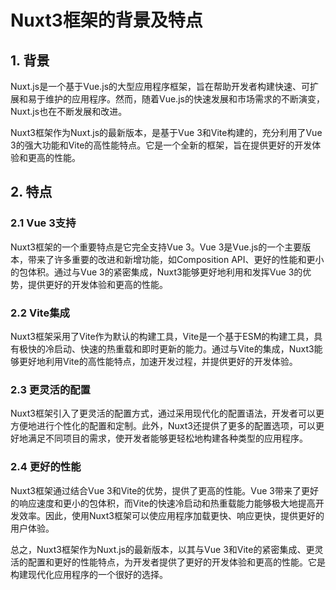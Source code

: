 # Nuxt3框架的背景及特点

## 1. 背景

Nuxt.js是一个基于Vue.js的大型应用程序框架，旨在帮助开发者构建快速、可扩展和易于维护的应用程序。然而，随着Vue.js的快速发展和市场需求的不断演变，Nuxt.js也在不断发展和改进。

Nuxt3框架作为Nuxt.js的最新版本，是基于Vue 3和Vite构建的，充分利用了Vue 3的强大功能和Vite的高性能特点。它是一个全新的框架，旨在提供更好的开发体验和更高的性能。

## 2. 特点

### 2.1 Vue 3支持

Nuxt3框架的一个重要特点是它完全支持Vue 3。Vue 3是Vue.js的一个主要版本，带来了许多重要的改进和新增功能，如Composition API、更好的性能和更小的包体积。通过与Vue 3的紧密集成，Nuxt3能够更好地利用和发挥Vue 3的优势，提供更好的开发体验和更高的性能。

### 2.2 Vite集成

Nuxt3框架采用了Vite作为默认的构建工具，Vite是一个基于ESM的构建工具，具有极快的冷启动、快速的热重载和即时更新的能力。通过与Vite的集成，Nuxt3能够更好地利用Vite的高性能特点，加速开发过程，并提供更好的开发体验。

### 2.3 更灵活的配置

Nuxt3框架引入了更灵活的配置方式，通过采用现代化的配置语法，开发者可以更方便地进行个性化的配置和定制。此外，Nuxt3还提供了更多的配置选项，可以更好地满足不同项目的需求，使开发者能够更轻松地构建各种类型的应用程序。

### 2.4 更好的性能

Nuxt3框架通过结合Vue 3和Vite的优势，提供了更高的性能。Vue 3带来了更好的响应速度和更小的包体积，而Vite的快速冷启动和热重载能力能够极大地提高开发效率。因此，使用Nuxt3框架可以使应用程序加载更快、响应更快，提供更好的用户体验。

总之，Nuxt3框架作为Nuxt.js的最新版本，以其与Vue 3和Vite的紧密集成、更灵活的配置和更好的性能特点，为开发者提供了更好的开发体验和更高的性能。它是构建现代化应用程序的一个很好的选择。